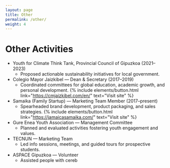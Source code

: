 ```yaml
---
layout: page
title: Other
permalink: /other/
weight: 4
---
```


# Other Activities

- Youth for Climate Think Tank, Provincial Council of Gipuzkoa (2021–2023)
  - Proposed actionable sustainability initiatives for local government.
- Colegio Mayor Jaizkibel — Dean & Secretary (2017–2019)
  - Coordinated committees for global education, academic growth, and personal development.
  {% include elements/button.html link="https://cmjaizkibel.com/en/" text="Visit site" %}
- Samaika (Family Startup) — Marketing Team Member (2017–present)
  - Spearheaded brand development, product packaging, and sales strategies.
  {% include elements/button.html link="https://jamaicasamaika.com/" text="Visit site" %}
- Gure Enea Youth Association — Management Committee
  - Planned and evaluated activities fostering youth engagement and values.
- TECNUN — Marketing Team
  - Led info sessions, meetings, and guided tours for prospective students.
- ASPACE Gipuzkoa — Volunteer
  - Assisted people with cereb